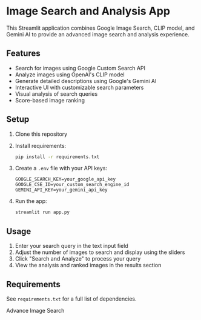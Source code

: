 # Image Search and Analysis App

This Streamlit application combines Google Image Search, CLIP model, and Gemini AI to provide an advanced image search and analysis experience.

## Features

- Search for images using Google Custom Search API
- Analyze images using OpenAI's CLIP model
- Generate detailed descriptions using Google's Gemini AI
- Interactive UI with customizable search parameters
- Visual analysis of search queries
- Score-based image ranking

## Setup

1. Clone this repository
2. Install requirements:
   ```bash
   pip install -r requirements.txt
   ```

3. Create a `.env` file with your API keys:
   ```
   GOOGLE_SEARCH_KEY=your_google_api_key
   GOOGLE_CSE_ID=your_custom_search_engine_id
   GEMINI_API_KEY=your_gemini_api_key
   ```

4. Run the app:
   ```bash
   streamlit run app.py
   ```

## Usage

1. Enter your search query in the text input field
2. Adjust the number of images to search and display using the sliders
3. Click "Search and Analyze" to process your query
4. View the analysis and ranked images in the results section

## Requirements

See `requirements.txt` for a full list of dependencies.

Advance Image Search